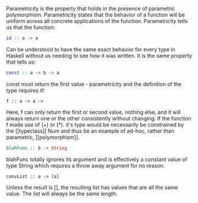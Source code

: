 Parametricity is the property that holds in the presence of parametric polymorphism. Parametricity states that the behavior of a function will be uniform across all concrete applications of the function. Parametricity tells us that the function:
```Haskell
id :: a -> a
```
Can be understood to have the same exact behavior for every type in Haskell without us needing to see how it was written. It is the same property that tells us:
```Haskell
const :: a -> b -> a
```
const must return the first value - parametricity and the definition of the type requires it!
```
f :: a -> a ->
```
Here, f can only return the first or second value, nothing else, and it will always return one or the other consistently without changing. If the function f made use of (+) or (\*). it's type would be necessarily be constrained by the [[typeclass]] Num and thus be an example of ad-hoc, rather than parametric, [[polymorphism]].
```Haskell
blahFunc :: b -> String
```
blahFunc totally ignores its argument and is effectively a constant value of type String which requires a throw away argument for no reason.
```
convList :: a -> [a]
```
Unless the result is [], the resulting list has values that are all the same value. The list will always be the same length.
